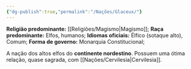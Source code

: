 ```yaml
---
{"dg-publish":true,"permalink":"/Nações/Glaceux/"}
---
```


__Religião predominante:__ [[Religiões/Magismo\|Magismo]];
 __Raça predominante:__ Elfos, humanos;
 __Idiomas oficiais:__ Élfico (sotaque alto), Comum; 
 __Forma de governo:__ Monarquia Constitucional;

A nação dos altos elfos do **continente nordestino**.  Possuem uma ótima relação, quase sagrada, com [[Nações/Cervilesia\|Cervilesia]].